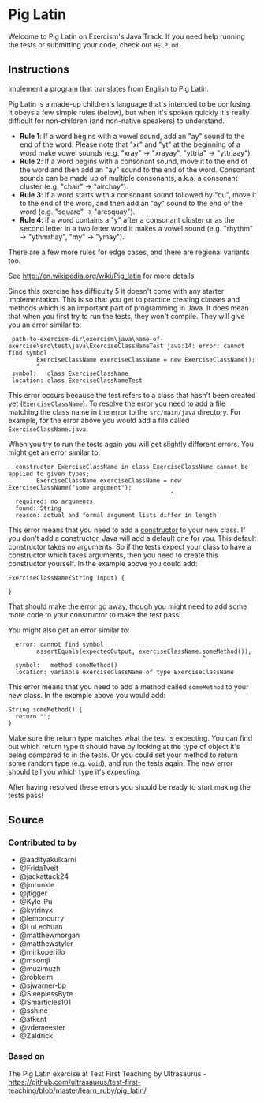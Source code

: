 # Pig Latin

Welcome to Pig Latin on Exercism's Java Track.
If you need help running the tests or submitting your code, check out `HELP.md`.

## Instructions

Implement a program that translates from English to Pig Latin.

Pig Latin is a made-up children's language that's intended to be
confusing. It obeys a few simple rules (below), but when it's spoken
quickly it's really difficult for non-children (and non-native speakers)
to understand.

- **Rule 1**: If a word begins with a vowel sound, add an "ay" sound to the end of the word. Please note that "xr" and "yt" at the beginning of a word make vowel sounds (e.g. "xray" -> "xrayay", "yttria" -> "yttriaay").
- **Rule 2**: If a word begins with a consonant sound, move it to the end of the word and then add an "ay" sound to the end of the word. Consonant sounds can be made up of multiple consonants, a.k.a. a consonant cluster (e.g. "chair" -> "airchay").
- **Rule 3**: If a word starts with a consonant sound followed by "qu", move it to the end of the word, and then add an "ay" sound to the end of the word (e.g. "square" -> "aresquay").
- **Rule 4**: If a word contains a "y" after a consonant cluster or as the second letter in a two letter word it makes a vowel sound (e.g. "rhythm" -> "ythmrhay", "my" -> "ymay").

There are a few more rules for edge cases, and there are regional
variants too.

See <http://en.wikipedia.org/wiki/Pig_latin> for more details.

Since this exercise has difficulty 5 it doesn't come with any starter implementation.
This is so that you get to practice creating classes and methods which is an important part of programming in Java.
It does mean that when you first try to run the tests, they won't compile.
They will give you an error similar to:
```
 path-to-exercism-dir\exercism\java\name-of-exercise\src\test\java\ExerciseClassNameTest.java:14: error: cannot find symbol
        ExerciseClassName exerciseClassName = new ExerciseClassName();
        ^
 symbol:   class ExerciseClassName
 location: class ExerciseClassNameTest
```
This error occurs because the test refers to a class that hasn't been created yet (`ExerciseClassName`).
To resolve the error you need to add a file matching the class name in the error to the `src/main/java` directory.
For example, for the error above you would add a file called `ExerciseClassName.java`.

When you try to run the tests again you will get slightly different errors.
You might get an error similar to:
```
  constructor ExerciseClassName in class ExerciseClassName cannot be applied to given types;
        ExerciseClassName exerciseClassName = new ExerciseClassName("some argument");
                                              ^
  required: no arguments
  found: String
  reason: actual and formal argument lists differ in length
```
This error means that you need to add a [constructor](https://docs.oracle.com/javase/tutorial/java/javaOO/constructors.html) to your new class.
If you don't add a constructor, Java will add a default one for you.
This default constructor takes no arguments.
So if the tests expect your class to have a constructor which takes arguments, then you need to create this constructor yourself.
In the example above you could add:
```
ExerciseClassName(String input) {

}
```
That should make the error go away, though you might need to add some more code to your constructor to make the test pass!

You might also get an error similar to:
```
  error: cannot find symbol
        assertEquals(expectedOutput, exerciseClassName.someMethod());
                                                       ^
  symbol:   method someMethod()
  location: variable exerciseClassName of type ExerciseClassName
```
This error means that you need to add a method called `someMethod` to your new class.
In the example above you would add:
```
String someMethod() {
  return "";
}
```
Make sure the return type matches what the test is expecting.
You can find out which return type it should have by looking at the type of object it's being compared to in the tests.
Or you could set your method to return some random type (e.g. `void`), and run the tests again.
The new error should tell you which type it's expecting.

After having resolved these errors you should be ready to start making the tests pass!

## Source

### Contributed to by

- @aadityakulkarni
- @FridaTveit
- @jackattack24
- @jmrunkle
- @jtigger
- @Kyle-Pu
- @kytrinyx
- @lemoncurry
- @LuLechuan
- @matthewmorgan
- @matthewstyler
- @mirkoperillo
- @msomji
- @muzimuzhi
- @robkeim
- @sjwarner-bp
- @SleeplessByte
- @Smarticles101
- @sshine
- @stkent
- @vdemeester
- @Zaldrick

### Based on

The Pig Latin exercise at Test First Teaching by Ultrasaurus - https://github.com/ultrasaurus/test-first-teaching/blob/master/learn_ruby/pig_latin/
